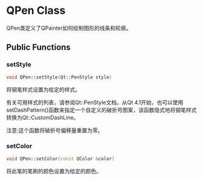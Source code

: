 # QPen Class

QPen类定义了QPainter如何绘制图形的线条和轮廓。

## Public Functions

### setStyle

```c++
void QPen::setStyle(Qt::PenStyle style)
```

将钢笔样式设置为给定的样式。

有关可用样式的列表，请参阅Qt::PenStyle文档。从Qt 4.1开始，也可以使用setDashPattern()函数来指定一个自定义的破折号图案，该函数隐式地将钢笔样式转换为Qt::CustomDashLine。

注意:这个函数将破折号偏移量重置为零。

### setColor

```c++
void QPen::setColor(const QColor &color)
```

将此笔的笔刷的颜色设置为给定的颜色。

